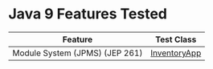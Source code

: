 # Java 9 Features Tested

| Feature                                         | Test Class                                                                                           |
|-------------------------------------------------|------------------------------------------------------------------------------------------------------|
| Module System (JPMS) (JEP 261)                  | [InventoryApp](inventory/src/main/java/io/bmeurant/java9/modules/inventory/InventoryApp.java)        |
